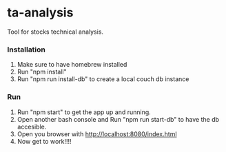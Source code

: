 # ta-analysis
Tool for stocks technical analysis.

### Installation

1.  Make sure to have homebrew installed
2.  Run "npm install"
3.  Run "npm run install-db" to create a local couch db instance


### Run 

1.  Run "npm start" to get the app up and running. 
2.  Open another bash console and Run "npm run start-db" to have the db accesible.
3.  Open you browser with  [http://localhost:8080/index.html](http://localhost:8080/index.html)
4.  Now get to work!!!!



